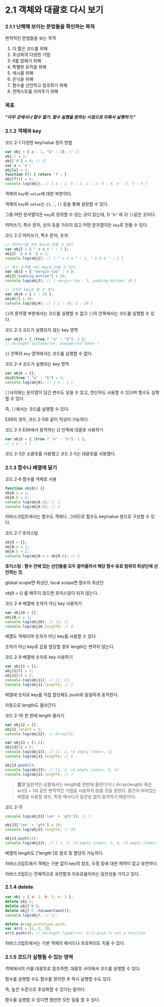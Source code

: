# 2.1 객체와 대괄호 다시 보기

### 2.1.1 난해해 보이는 문법들을 확인하는 목적

변칙적인 문법들을 보는 목적

1. 더 짧은 코드를 위해
2. 추상화의 다양한 기법
3. if를 없애기 위해
4. 특별한 로직을 위해
5. 캐시를 위해
6. 은닉을 위해
7. 함수를 선언하고 참조하기 위해
8. 컨텍스트를 이어주기 위해

### 목표

***"아무 곳에서나 함수 열기. 함수 실행을 원하는 시점으로 미뤄서 실행하기."***

### 2.1.2 객체와 key

코드 2-1 다양한 key/value 정의 방법

```jsx
var obj = { a : 1, "b" : 2}; // 1)
obj.c = 3;
obj['d'] = 4; // 2)
var e = 'e';
obj[e] = 5;
function f() { return 'f'; }
obj[f()] = 6;
console.log(obj); // { a : 1, b : 2, c : 3, d : 4, e : 5, f : 6 }
```

객체의 `key`와 `value`에 대한 부분이다.

객체의 `key`와 `value`는 `{}`, `.`, `[]` 등을 통해 설정할 수 있다.

그중 어떤 문자열이든 `key`로 정의할 수 있는 곳이 있는데, 1) `"b"` 와 2) `[]`같은 곳이다.

띄어쓰기, 특수 문자, 숫자 등을 가리지 않고 어떤 문자열이든 `key`로 만들 수 있다.

코드 2-2 띄어쓰기, 특수 문자, 숫자

```jsx
// 띄어쓰기를 써도 key로 만들 수 있다.
var obj2 = { " a a a " : 1 };
obj2[' b b b '] = 2;
console.log(obj2); // { " a a a " : 1, " b b b " : 2 }

// 특수 문자를 써도 key로 만들 수 있다.
var obj3 = { "margin-top" : 5 };
obj3["padding-bottom"] = 20;
console.log(obj3); // { margin-top : 5, padding-bottom: 20 }

// 숫자도 key로 쓸 수 있다.
var obj4 = { 1 : 10 };
obj4[2] = 20;
console.log(obj4); // { 1 : 10, 2 : 20 }
```

`{}`의 문자열 부분에서는 코드를 실행할 수 없고 `[]`의 안쪽에서는 코드를 실행할 수 있다.

코드 2-3 코드가 실행되지 않는 key 영역

```jsx
var obj5 = { (true ? "a" : "b"): 1 };
// Uncaught SyntaxError: Unexpected token (
```

`{}` 안쪽의 `key` 영역에서는 코드를 실행할 수 없다.

코드 2-4 코드가 실행되는 key 영역

```jsx
var obj6 = {};
obj6[true ? "a" : "b"] = 1;
console.log(obj6); // { a : 1 }
```

`[]`사이에는 문자열이 담긴 변수도 넣을 수 있고, 연산자도 사용할 수 있으며 함수도 실행할 수 있다.

즉, `[]`에서는 코드를 실행할 수 있다.

ES6의 경우, 코드 2-5와 같이 작성이 가능하다.

코드 2-5 ES6에서 동작하는 {} 안쪽에 대괄호 사용하기

```jsx
var obj5 = { [true ? "a" : "b"]: 1 };
// { a : 1 } 
```

코드 2-3은 소괄호를 사용했고 코드 2-5는 대괄호를 사용했다.

### 2.1.3 함수나 배열에 달기

코드 2-6 함수를 객체로 사용

```jsx
function obj8() {}
obj8.a = 1;
obj8.b = 2;
console.log(obj8.a); // 1
console.log(obj8.b); // 2
```

자바스크립트에서는 함수도 객체다. 그러므로 함수도 key/value 쌍으로 구성할 수 있다.

코드 2-7 호이스팅

```jsx
obj9 = {};
obj9.a = 1;
obj9.b = 2;
console.log(obj9.a + obj9.b); // 3
```

**호이스팅 : 함수 안에 있는 선언들을 모두 끌어올려서 해당 함수 유효 범위의 최상단에 선언하는 것.**

global scope면 최상단, local scope면 함수의 최상단.

obj9 = {} 를 해주지 않으면 호이스팅이 되지 않는다.

코드 2-8 배열에 숫자가 아닌 key 사용하기

```jsx
var obj10 = [];
obj10.a = 1;
console.log(obj10); // [a: 1]
console.log(obj10.length); // 0
```

배열도 객체이며 숫자가 아닌 key를 사용할 수 있다.

숫자가 아닌 key로 값을 할당할 경우 length는 변하지 않는다.

코드 2-9 배열에 숫자로 key 사용하기

```jsx
var obj11 = [];
obj11[0] = 1;
obj11[1] = 2;
console.log(obj11); // [1, 2];
console.log(obj11.length); // 2
```

배열에 숫자로 key를 직접 할당해도 push와 동일하게 동작한다.

자동으로 length도 올라간다.

코드 2-10 한 번에 length 올리기

```jsx
var obj12 = [];
obj12.length = 5;
console.log(obj12); // Array[5];

var obj13 = [1,2];
obj13[5] = 5;
console.log(obj13); // [1, 2, <3 empty items>, 5]
console.log(obj13.length); // 6

obj13.push(6);
console.log(obj13); // [1, 2, <3 empty items>, 5, 6]
console.log(obj13.length); // 7
```

> **참고**
일반적인 상황에서는 length를 한번에 올린다거나 Array(length) 혹은 arr[i] = 1과 같은 변칙적인 기법을 사용하지 않을 것을 권한다.
중간이 비어있는 배열을 사용할 경우, 특정 메서디가 일관성 없이 동작하기 때문이다.

코드 2-11

```jsx
console.log(obj13['len' + 'gth']); // 7

obj13['len' + 'gth'] = 10;
console.log(obj13.length); // 10

obj13.push(11);
console.log(obj13); // [ 1, 2, <3 empty items>, 5, 6, <3 empty items>, 11 ]
```

배열의 length도 ['length']로 참조 및 할당이 가능하다.

자바스크립트에서 객체는 구분 없이 key의 참조, 수정 등에 대한 제약이 없고 유연하다.

자바스크립트는 전체적으로 유연함과 자유로움이라는 일관성을 가지고 있다.

### 2.1.4 delete

```jsx
var obj = { a: 1, b: 2, c: 3 };
delete obj.a;
delete obj['b'];
delete obj['C'.toLowerCase()];
console.log(obj); // {};

delete Array.prototype.push;
var arr1 = [1, 2, 3];
arr1.push(4); // Uncaught TypeError: arr1.push is not a function
```

자바스크립트에서는 기본 객체의 메서드나 프로퍼티도 지울 수 있다.

### 2.1.5 코드가 실행될 수 있는 영역

객체에서의 키를 대괄호로 참조하면, 대괄호 사이에서 코드를 실행할 수 있다.

함수를 실행할 수도 함수를 정의한 후 즉시 실행할 수도 있다.

즉, 높은 수준으로 추상화할 수 있다는 말이다.

함수를 실행할 수 있다면 웬만한 모든 일을 할 수 있다.